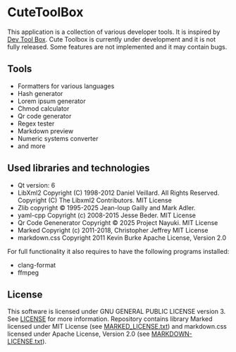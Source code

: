 # CuteToolBox

This application is a collection of various developer tools. It is inspired by [Dev Tool Box](https://www.github.com/aleiepure/devtoolbox).
Cute Toolbox is currently under development and it is not fully released. Some features are not implemented and it may contain bugs.

## Tools

* Formatters for various languages
* Hash generator
* Lorem ipsum generator
* Chmod calculator
* Qr code generator
* Regex tester
* Markdown preview
* Numeric systems converter
* and more

## Used libraries and technologies
* Qt version: 6
* LibXml2 Copyright (C) 1998-2012 Daniel Veillard.  All Rights Reserved. Copyright (C) The Libxml2 Contributors. MIT License
* Zlib copyright © 1995-2025 Jean-loup Gailly and Mark Adler.
* yaml-cpp Copyright (c) 2008-2015 Jesse Beder. MIT License
* Qr Code Genenerator Copyright © 2025 Project Nayuki. MIT License
* Marked Copyright (c) 2011-2018, Christopher Jeffrey MIT License
* markdown.css Copyright 2011 Kevin Burke Apache License, Version 2.0

For full functionality it also requires to have the following programs installed:
* clang-format
* ffmpeg

## License

This software is licensed under GNU GENERAL PUBLIC LICENSE version 3. See [LICENSE](LICENSE) for more information.
Repository contains library Marked licensed under MIT License (see [MARKED_LICENSE.txt](resources/3rdparty/MARKED_LICENSE.txt)) and
markdown.css licensed under Apache License, Version 2.0 (see [MARKDOWN-LICENSE.txt](resources/3rdparty/MARKDOWN-LICENSE.txt)).
